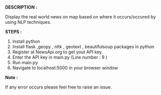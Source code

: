 <b>DESCRIPTION :</b>

  Display the real world news on map based on where it occurs/occured by using NLP techniques.

<b>STEPS :</b>
  1. Install python
  2. Install flask ,geopy , nltk , geotext , beautifulsoup packages in python
  3. Register at NewsApi.org to get yout API key.
  4. Enter the API key in main.py (Line number : 9 )
  5. Run main.py
  6. Navigate to localhost:5000 in your browser window

<b>Note :</b> 

  If any error occurs please feel free to raise an issue. 
